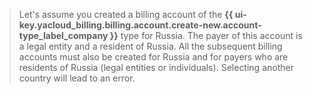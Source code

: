 > Let's assume you created a billing account of the **{{ ui-key.yacloud_billing.billing.account.create-new.account-type_label_company }}** type for Russia. The payer of this account is a legal entity and a resident of Russia. All the subsequent billing accounts must also be created for Russia and for payers who are residents of Russia (legal entities or individuals). Selecting another country will lead to an error.